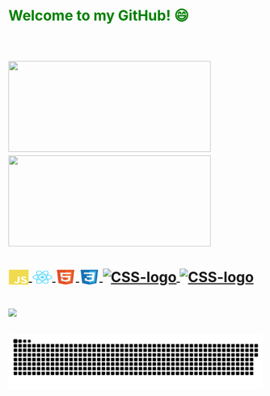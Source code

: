 <h1 style="color: green">Welcome to my GitHub! 😄<h1/>

<div style="display: inline"><br>
  <a href="https://github.com/juliobarros-dev">
  <img height="180em" width="400em" src="https://github-readme-stats.vercel.app/api?username=juliobarros-dev&show_icons=true&theme=tokyonight&include_all_commits=true&count_private=true"/>
  <img height="180em" width="400em" src="https://github-readme-stats.vercel.app/api/top-langs/?username=juliobarros-dev&layout=compact&langs_count=7&theme=tokyonight"/>
</div>
<div style="display: inline_block"><br>

<div>
  <img align="center" alt="Js-logo" height="30" width="40" src="https://raw.githubusercontent.com/devicons/devicon/master/icons/javascript/javascript-plain.svg">
  <img align="center" alt="React-logo" height="30" width="40" src="https://raw.githubusercontent.com/devicons/devicon/master/icons/react/react-original.svg">
  <img align="center" alt="HTML-logo" height="30" width="40" src="https://raw.githubusercontent.com/devicons/devicon/master/icons/html5/html5-original.svg">
  <img align="center" alt="CSS-logo" height="30" width="40" src="https://raw.githubusercontent.com/devicons/devicon/master/icons/css3/css3-original.svg">
  <img align="center" alt="CSS-logo" height="30" width="40" src="https://camo.githubusercontent.com/52045ed9d775b4ac9286e51c28b878edca6bb1750815b423c8d06c7976040ab7/68747470733a2f2f6d617274696e63686176657a2e6769746875622e696f2f4173736574732f4c6f676f732f6373686172702e737667">
  <img align="center" alt="CSS-logo" height="30" width="40" src="https://user-images.githubusercontent.com/46225152/191600549-6bfe49ea-07d8-4ffc-9081-7027b5384ff1.png">

  
  
  <br>
  <br>
  <a href="https://www.linkedin.com/in/juliobnascimento/" target="_blank"><img src="https://img.shields.io/badge/-LinkedIn-%230077B5?style=for-the-badge&logo=linkedin&logoColor=white" target="_blank"></a> 
 
  ![Snake animation](https://github.com/juliobarros-dev/juliobarros-dev/blob/output/github-contribution-grid-snake.svg)
<div/>
